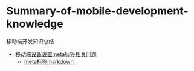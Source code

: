 # Summary-of-mobile-development-knowledge
移动端开发知识总结

* [移动端设备设置meta标签相关问题](01meta标签/meta.html)
  * [meta标签markdown](01meta标签/meta.md)